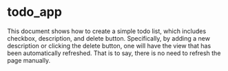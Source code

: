 # todo_app

This document shows how to create a simple todo list, which includes checkbox, description, and delete button. Specifically, by adding a new description or clicking the delete button, one will have the view that has been automatically refreshed. That is to say, there is no need to refresh the page manually.
